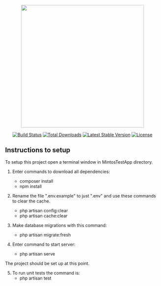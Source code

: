 <p align="center"><a href="https://laravel.com" target="_blank"><img src="https://raw.githubusercontent.com/laravel/art/master/logo-lockup/5%20SVG/2%20CMYK/1%20Full%20Color/laravel-logolockup-cmyk-red.svg" width="400"></a></p>

<p align="center">
<a href="https://travis-ci.org/laravel/framework"><img src="https://travis-ci.org/laravel/framework.svg" alt="Build Status"></a>
<a href="https://packagist.org/packages/laravel/framework"><img src="https://img.shields.io/packagist/dt/laravel/framework" alt="Total Downloads"></a>
<a href="https://packagist.org/packages/laravel/framework"><img src="https://img.shields.io/packagist/v/laravel/framework" alt="Latest Stable Version"></a>
<a href="https://packagist.org/packages/laravel/framework"><img src="https://img.shields.io/packagist/l/laravel/framework" alt="License"></a>
</p>

## Instructions to setup

To setup this project open a terminal window in MintosTestApp directory.

1. Enter commands to download all dependencies:
    - composer install
    - npm install

2. Rename the file ".env.example" to just ".env" and use these commands to clear the cache.
    - php artisan config:clear
    - php artisan cache:clear

3. Make database migrations with  this command:
    - php artisan migrate:fresh

4. Enter command to start server:
    - php artisan serve

The project should be set up at this point.

5. To run unit tests the command is:
    - php artisan test
